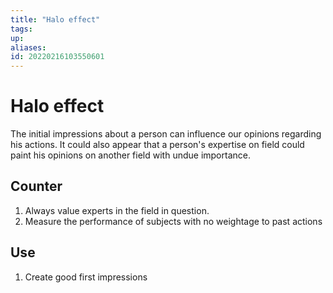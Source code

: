 ```yaml
---
title: "Halo effect"
tags: 
up: 
aliases:
id: 20220216103550601
---
```


# Halo effect

The initial impressions about a person can influence our opinions regarding his actions. It could also appear that a person's expertise on field could paint his opinions on another field with undue importance. 

## Counter
1. Always value experts in the field in question.
2. Measure the performance of subjects with no weightage to past actions

## Use
1. Create good first impressions
